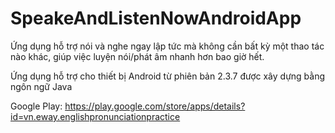 # SpeakeAndListenNowAndroidApp

Ứng dụng hỗ trợ nói và nghe ngay lập tức mà không cần bất kỳ một thao tác nào khác, giúp việc luyện nói/phát âm nhanh hơn bao giờ hết.

Ứng dụng hỗ trợ cho thiết bị Android từ phiên bản 2.3.7 được xây dựng bằng ngôn ngữ Java

Google Play: https://play.google.com/store/apps/details?id=vn.eway.englishpronunciationpractice
